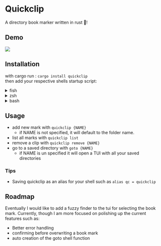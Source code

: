 # Quickclip
A directory book marker written in rust 🦀!  
## Demo  
![](https://github.com/bobby-palmer/quickclip/blob/main/demo.gif)
## Installation
with cargo run : `cargo install quickclip`  
then add your respective shells startup script:
<details closed>
  <summary>fish</summary>
  <br>
  add `quickclip init fish | source` to your config file.  
  this is usually in fish.config  
</details>
<details closed>
  <summary>zsh</summary>
  <br>  
  add `eval "$(quickclip init zsh)"` to your config file.  
  this is usually in .zshrc  
</details>
<details closed>
  <summary>bash</summary>
  <br>
  add `eval "$(quickclip init bash)"` to your config file.  
  this is usually in .bashrc  
</details>  

## Usage
- add new mark with `quickclip {NAME}`
  - if NAME is not specified, it will default to the folder name.  
- list all marks with `quickclip list`  
- remove a clip with `quickclip remove {NAME}`
- go to a saved directory with `goto {NAME}`
  - if NAME is un specified it will open a TUI with all your saved directories  
### Tips
- Saving quickclip as an alias for your shell such as `alias qc = quickclip`
## Roadmap
Eventually I would like to add a fuzzy finder to the tui for selecting the book mark. 
Currently, though I am more focused on polishing up the current features such as:
- Better error handling
- confirming before overwriting a book mark
- auto creation of the goto shell function
